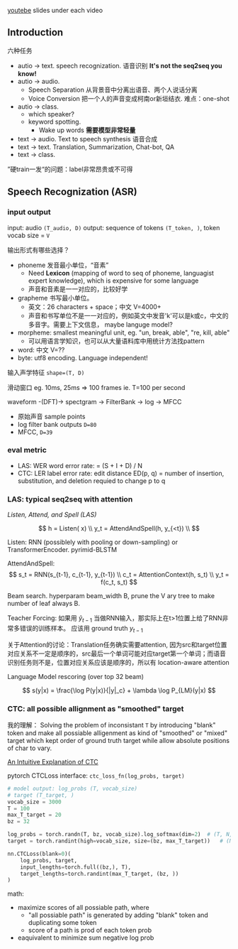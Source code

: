 
[youtebe](https://www.youtube.com/channel/UC2ggjtuuWvxrHHHiaDH1dlQ) 
slides under each video

## Introduction

六种任务

- autio -> text. speech recognization. 语音识别  **It's not the seq2seq you know!**
-  autio -> audio. 
    + Speech Separation 从背景音中分离出语音、两个人说话分离
    + Voice Conversion 把一个人的声音变成柯南or新垣结衣. 难点：one-shot
- autio -> class.
    + which speaker?
    + keyword spotting.
        * Wake up words **需要模型非常轻量**
- text -> audio. Text to speech synthesis 语音合成
- text -> text. Translation, Summarization, Chat-bot, QA
- text -> class.

”硬train一发“的问题：label非常昂贵或不可得


## Speech Recognization (ASR)

### input output

input: audio `(T_audio, D)`
output: sequence of tokens `(T_token, )`, token vocab size = `V`

输出形式有哪些选择？

- phoneme 发音最小单位，“音素”
    + Need **Lexicon** (mapping of word to seq of phoneme, languagist expert knowledge), which is expensive for some language
    + 声音和音素是一一对应的，比较好学
- grapheme 书写最小单位。
    + 英文：26 characters + space；中文 V=4000+
    + 声音和书写单位不是一一对应的，例如英文中发音'k'可以是k或c，中文的多音字。需要上下文信息， maybe languge model?
- morpheme: smallest meaningful unit, eg. "un, break, able", "re, kill, able"
    + 可以用语言学知识，也可以从大量语料库中用统计方法找pattern
- word: 中文 V=??
- byte: utf8 encoding. Language independent!

输入声学特征 `shape=(T, D)`

滑动窗口 eg. 10ms, 25ms => 100 frames ie. T=100 per second

waveform -(DFT)-> spectgram -> FilterBank -> log -> MFCC

- 原始声音 sample points
- log filter bank outputs `D=80`
- MFCC, `D=39`

### eval metric

- LAS: WER word error rate: = (S + I + D) / N
- CTC: LER label error rate: edit distance ED(p, q) = number of insertion, substitution, and deletion requied to change p to q

### LAS: typical seq2seq with attention

*Listen, Attend, and Spell (LAS)*

$$
h = Listen( x) \\
y_t = AttendAndSpell(h, y_{<t}) \\
$$

Listen: RNN (possiblely with pooling or down-sampling) or TransformerEncoder. pyrimid-BLSTM

AttendAndSpell: 
$$
s_t = RNN(s_{t-1}, c_{t-1}, y_{t-1}) \\
c_t = AttentionContext(h, s_t) \\
y_t = f(c_t, s_t)
$$

Beam search. hyperparam beam_width B, prune the V ary tree to make number of leaf always B.

Teacher Forcing: 如果用 $\hat y_{t-1}$ 当做RNN输入，那实际上在t>1位置上给了RNN非常多错误的训练样本。 应该用 ground truth $y_{t-1}$

关于Attention的讨论：Translation任务确实需要attention, 因为src和target位置对应关系不一定是顺序的，src最后一个单词可能对应target第一个单词；而语音识别任务则不是，位置对应关系应该是顺序的，所以有 location-aware attention

Language Model rescoring (over top 32 beam)

$$
s(y|x) = 
    \frac{\log P(y|x)}{|y|_c} + 
    \lambda \log P_{LM}(y|x)
$$


### CTC: all possible allignment as "smoothed" target

我的理解： Solving the problem of inconsistant `T` by introducing "blank" token and make all possiable alligenment as kind of "smoothed" or "mixed" target which kept order of ground truth target while allow absolute positions of char to vary.

[An Intuitive Explanation of CTC](https://towardsdatascience.com/intuitively-understanding-connectionist-temporal-classification-3797e43a86c)


pytorch CTCLoss interface: `ctc_loss_fn(log_probs, target)`

```python
# model output: log_probs (T, vocab_size)
# target (T_target, )
vocab_size = 3000
T = 100
max_T_target = 20
bz = 32

log_probs = torch.randn(T, bz, vocab_size).log_softmax(dim=2)  # (T, N, C)
target = torch.randint(high=vocab_size, size=(bz, max_T_target))   # (N, S)

nn.CTCLoss(blank=0)(
    log_probs, target,
    input_lengths=torch.full((bz,), T),
    target_lengths=torch.randint(max_T_target, (bz, ))
)
```

math: 
* maximize scores of all possiable path, where 
    - "all possiable path" is generated by adding "blank" token and duplicating some token
    - score of a path is prod of each token prob
* eaquivalent to minimize sum negative log prob

